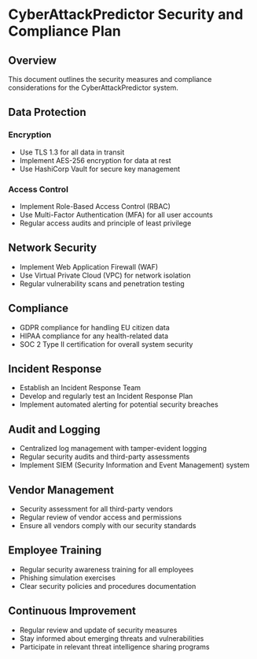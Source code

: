 # CyberAttackPredictor Security and Compliance Plan

## Overview
This document outlines the security measures and compliance considerations for the CyberAttackPredictor system.

## Data Protection

### Encryption
- Use TLS 1.3 for all data in transit
- Implement AES-256 encryption for data at rest
- Use HashiCorp Vault for secure key management

### Access Control
- Implement Role-Based Access Control (RBAC)
- Use Multi-Factor Authentication (MFA) for all user accounts
- Regular access audits and principle of least privilege

## Network Security
- Implement Web Application Firewall (WAF)
- Use Virtual Private Cloud (VPC) for network isolation
- Regular vulnerability scans and penetration testing

## Compliance
- GDPR compliance for handling EU citizen data
- HIPAA compliance for any health-related data
- SOC 2 Type II certification for overall system security

## Incident Response
- Establish an Incident Response Team
- Develop and regularly test an Incident Response Plan
- Implement automated alerting for potential security breaches

## Audit and Logging
- Centralized log management with tamper-evident logging
- Regular security audits and third-party assessments
- Implement SIEM (Security Information and Event Management) system

## Vendor Management
- Security assessment for all third-party vendors
- Regular review of vendor access and permissions
- Ensure all vendors comply with our security standards

## Employee Training
- Regular security awareness training for all employees
- Phishing simulation exercises
- Clear security policies and procedures documentation

## Continuous Improvement
- Regular review and update of security measures
- Stay informed about emerging threats and vulnerabilities
- Participate in relevant threat intelligence sharing programs
